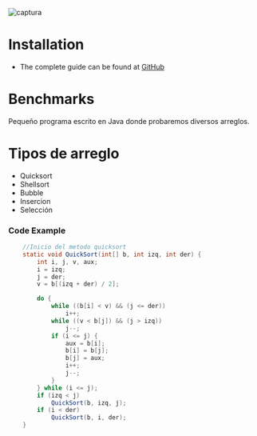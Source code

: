 ![captura](https://camo.githubusercontent.com/e9e90d912b2ce39330512213fa0bd19e02c90c9e6781523f99661511856eda2a/68747470733a2f2f692e6962622e636f2f366e515643366b2f42656e63686d61726b2d53637265656e2e706e67)

# Installation
* The complete guide can be found at [GitHub](https://github.com/LwnaDev/Benchmarks)

# Benchmarks
Pequeño programa escrito en Java donde probaremos diversos arreglos.

# Tipos de arreglo
- Quicksort
- Shellsort
- Bubble
- Insercion
- Selección 

### Code Example

```java
    //Inicio del metodo quicksort
    static void QuickSort(int[] b, int izq, int der) {
        int i, j, v, aux;
        i = izq;
        j = der;
        v = b[(izq + der) / 2];

        do {
            while ((b[i] < v) && (j <= der))
                i++;
            while ((v < b[j]) && (j > izq))
                j--;
            if (i <= j) {
                aux = b[i];
                b[i] = b[j];
                b[j] = aux;
                i++;
                j--;
            }
        } while (i <= j);
        if (izq < j)
            QuickSort(b, izq, j);
        if (i < der)
            QuickSort(b, i, der);
    }
```